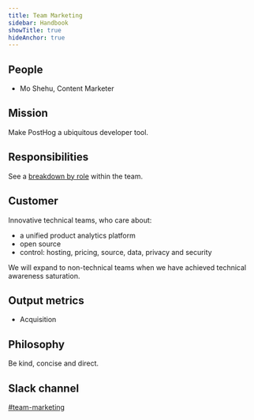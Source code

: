 ```yaml
---
title: Team Marketing
sidebar: Handbook
showTitle: true
hideAnchor: true
---
```


## People

- Mo Shehu, Content Marketer

## Mission

Make PostHog a ubiquitous developer tool.

## Responsibilities

See a [breakdown by role](/handbook/growth/marketing#functions) within the team.

## Customer

Innovative technical teams, who care about:

* a unified product analytics platform
* open source
* control: hosting, pricing, source, data, privacy and security

We will expand to non-technical teams when we have achieved technical awareness saturation.

## Output metrics

* Acquisition

## Philosophy

Be kind, concise and direct.

## Slack channel

[#team-marketing](https://posthog.slack.com/messages/team-marketing)
